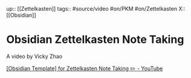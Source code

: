up:: [[Zettelkasten]]
tags:: #source/video #on/PKM #on/Zettelkasten 
X:: [[Obsidian]]

# Obsidian Zettelkasten Note Taking

A video by Vicky Zhao

[[Obsidian Template] for Zettelkasten Note Taking ✏️ - YouTube](https://www.youtube.com/watch?v=a4-kNVKR_40)